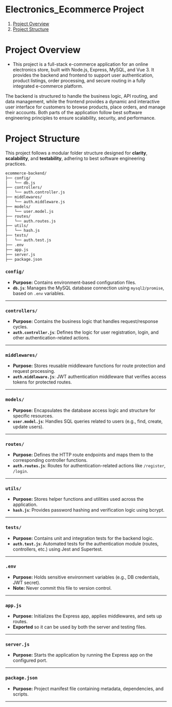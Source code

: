# Electronics_Ecommerce Project

1. [Project Overview](#Project-overview)
2. [Project Structure](#Project-structure)

# Project Overview

- This project is a full-stack e-commerce application for an online electronics store, built with Node.js, Express, MySQL, and Vue 3. It provides the backend and frontend to support user authentication, product listings, order processing, and secure routing in a fully integrated e-commerce platform.

The backend is structured to handle the business logic, API routing, and data management, while the frontend provides a dynamic and interactive user interface for customers to browse products, place orders, and manage their accounts. Both parts of the application follow best software engineering principles to ensure scalability, security, and performance.

# Project Structure

This project follows a modular folder structure designed for **clarity**, **scalability**, and **testability**, adhering to best software engineering practices.

```bash
ecommerce-backend/
├── config/
│   └── db.js
├── controllers/
│   └── auth.controller.js
├── middlewares/
│   └── auth.middleware.js
├── models/
│   └── user.model.js
├── routes/
│   └── auth.routes.js
├── utils/
│   └── hash.js
├── tests/
│   └── auth.test.js
├── .env
├── app.js
├── server.js
├── package.json
```

### `config/`

- **Purpose:** Contains environment-based configuration files.
- **`db.js`**: Manages the MySQL database connection using `mysql2/promise`, based on `.env` variables.

---

### `controllers/`

- **Purpose:** Contains the business logic that handles request/response cycles.
- **`auth.controller.js`**: Defines the logic for user registration, login, and other authentication-related actions.

---

### `middlewares/`

- **Purpose:** Stores reusable middleware functions for route protection and request processing.
- **`auth.middleware.js`**: JWT authentication middleware that verifies access tokens for protected routes.

---

### `models/`

- **Purpose:** Encapsulates the database access logic and structure for specific resources.
- **`user.model.js`**: Handles SQL queries related to users (e.g., find, create, update users).

---

### `routes/`

- **Purpose:** Defines the HTTP route endpoints and maps them to the corresponding controller functions.
- **`auth.routes.js`**: Routes for authentication-related actions like `/register`, `/login`.

---

### `utils/`

- **Purpose:** Stores helper functions and utilities used across the application.
- **`hash.js`**: Provides password hashing and verification logic using bcrypt.

---

### `tests/`

- **Purpose:** Contains unit and integration tests for the backend logic.
- **`auth.test.js`**: Automated tests for the authentication module (routes, controllers, etc.) using Jest and Supertest.

---

### `.env`

- **Purpose:** Holds sensitive environment variables (e.g., DB credentials, JWT secret).
- **Note:** Never commit this file to version control.

---

### `app.js`

- **Purpose:** Initializes the Express app, applies middlewares, and sets up routes.
- **Exported** so it can be used by both the server and testing files.

---

### `server.js`

- **Purpose:** Starts the application by running the Express app on the configured port.

---

### `package.json`

- **Purpose:** Project manifest file containing metadata, dependencies, and scripts.

---
